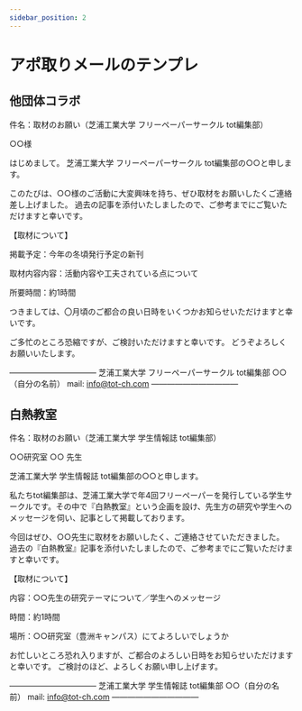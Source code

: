 ```yaml
---
sidebar_position: 2
---
```

# アポ取りメールのテンプレ

## 他団体コラボ

件名：取材のお願い（芝浦工業大学 フリーペーパーサークル tot編集部）

○○様

はじめまして。
芝浦工業大学 フリーペーパーサークル tot編集部の○○と申します。

このたびは、○○様のご活動に大変興味を持ち、ぜひ取材をお願いしたくご連絡差し上げました。
過去の記事を添付いたしましたので、ご参考までにご覧いただけますと幸いです。

【取材について】

掲載予定：今年の冬頃発行予定の新刊

取材内容内容：活動内容や工夫されている点について

所要時間：約1時間

つきましては、〇月頃のご都合の良い日時をいくつかお知らせいただけますと幸いです。

ご多忙のところ恐縮ですが、ご検討いただけますと幸いです。
どうぞよろしくお願いいたします。

―――――――――――
芝浦工業大学 フリーペーパーサークル tot編集部
○○（自分の名前）
mail: info@tot-ch.com
―――――――――――

## 白熱教室

件名：取材のお願い（芝浦工業大学 学生情報誌 tot編集部）

○○研究室
○○ 先生

芝浦工業大学 学生情報誌 tot編集部の○○と申します。

私たちtot編集部は、芝浦工業大学で年4回フリーペーパーを発行している学生サークルです。その中で『白熱教室』という企画を設け、先生方の研究や学生へのメッセージを伺い、記事として掲載しております。

今回はぜひ、○○先生に取材をお願いしたく、ご連絡させていただきました。
過去の『白熱教室』記事を添付いたしましたので、ご参考までにご覧いただけますと幸いです。

【取材について】

内容：○○先生の研究テーマについて／学生へのメッセージ

時間：約1時間

場所：○○研究室（豊洲キャンパス）にてよろしいでしょうか

お忙しいところ恐れ入りますが、ご都合のよろしい日時をお知らせいただけますと幸いです。
ご検討のほど、よろしくお願い申し上げます。

―――――――――――
芝浦工業大学 学生情報誌 tot編集部
○○（自分の名前）
mail: info@tot-ch.com
―――――――――――
